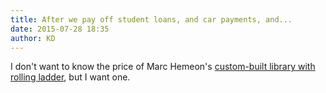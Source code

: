 ```yaml
---
title: After we pay off student loans, and car payments, and...
date: 2015-07-28 18:35
author: KD
---
```

I don't want to know the price of Marc Hemeon's [custom-built library with rolling ladder](http://minimums.com/marc-hemeon/), but I want one. 